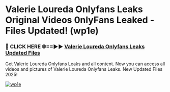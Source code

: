 # Valerie Loureda Onlyfans Leaks Original Videos 0nlyFans Leaked - Files Updated! (wp1e)

<h3>🔴 CLICK HERE 🌐==►► <a href="https://tinyurl.com/2wckxsce" rel="nofollow">Valerie Loureda Onlyfans Leaks Updated Files</a></h3>

Get Valerie Loureda Onlyfans Leaks and all content. Now you can access all videos and pictures of Valerie Loureda Onlyfans Leaks. New Updated Files 2025!

[![wp1e](https://i.imgur.com/AFduVYN.gif)](https://tinyurl.com/2wckxsce)

